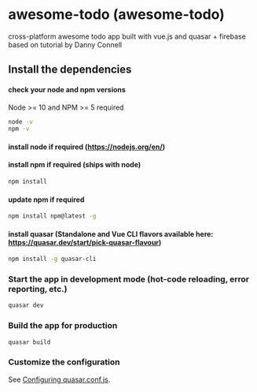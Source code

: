 # awesome-todo (awesome-todo)

cross-platform awesome todo app built with vue.js and quasar + firebase based on tutorial by Danny Connell

## Install the dependencies
#### check your node and npm versions
Node >= 10 and NPM >= 5 required
```bash
node -v
npm -v
```
#### install node if required (https://nodejs.org/en/)

#### install npm if required (ships with node)
```bash
npm install
```
#### update npm if required
```bash
npm install npm@latest -g
```
#### install quasar (Standalone and Vue CLI flavors available here: https://quasar.dev/start/pick-quasar-flavour)
```bash
npm install -g quasar-cli
```

### Start the app in development mode (hot-code reloading, error reporting, etc.)
```bash
quasar dev
```


### Build the app for production
```bash
quasar build
```

### Customize the configuration
See [Configuring quasar.conf.js](https://quasar.dev/quasar-cli/quasar-conf-js).
